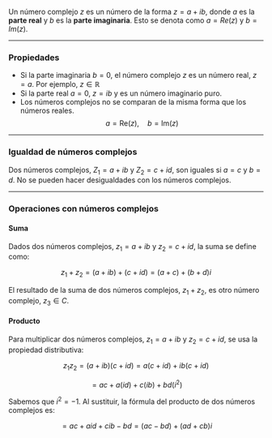 Un número complejo $z$ es un número de la forma $z=a+ib$, donde $a$ es la **parte real** y $b$ es la **parte imaginaria**. Esto se denota como $a=Re(z)$ y $b=Im(z)$.

---

### **Propiedades**

* Si la parte imaginaria $b=0$, el número complejo $z$ es un número real, $z=a$. Por ejemplo, $z \in \mathbb{R}$
* Si la parte real $a=0$, $z=ib$ y es un número imaginario puro.
* Los números complejos no se comparan de la misma forma que los números reales.
$$a = \mathrm{Re}(z), \quad b = \mathrm{Im}(z)$$


---

### **Igualdad de números complejos**

Dos números complejos, $Z_{1}=a+ib$ y $Z_{2}=c+id$, son iguales si $a=c$ y $b=d$.
No se pueden hacer desigualdades con los números complejos.

---

### **Operaciones con números complejos**

#### **Suma**

Dados dos números complejos, $z_{1}=a+ib$ y $z_{2}=c+id$, la suma se define como:

$$z_{1}+z_{2}=(a+ib)+(c+id)=(a+c)+(b+d)i$$

El resultado de la suma de dos números complejos, $z_{1}+z_{2}$, es otro número complejo, $z_{3} \in C$.

#### **Producto**

Para multiplicar dos números complejos, $z_{1}=a+ib$ y $z_{2}=c+id$, se usa la propiedad distributiva:

$$z_{1}z_{2}=(a+ib)(c+id)=a(c+id)+ib(c+id)$$

$$=ac+a(id)+c(ib)+bd(i^{2})$$

Sabemos que $i^{2}=-1$. Al sustituir, la fórmula del producto de dos números complejos es:

$$=ac+aid+cib-bd=(ac-bd)+(ad+cb)i$$
